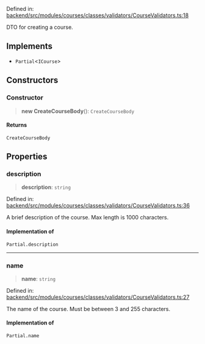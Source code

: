 Defined in: [backend/src/modules/courses/classes/validators/CourseValidators.ts:18](https://github.com/continuousactivelearning/vibe/blob/2acbe3b478970855555eb5e714d2dc1713e5937b/backend/src/modules/courses/classes/validators/CourseValidators.ts#L18)

DTO for creating a course.

## Implements

- `Partial`\<`ICourse`\>

## Constructors

### Constructor

> **new CreateCourseBody**(): `CreateCourseBody`

#### Returns

`CreateCourseBody`

## Properties

### description

> **description**: `string`

Defined in: [backend/src/modules/courses/classes/validators/CourseValidators.ts:36](https://github.com/continuousactivelearning/vibe/blob/2acbe3b478970855555eb5e714d2dc1713e5937b/backend/src/modules/courses/classes/validators/CourseValidators.ts#L36)

A brief description of the course.
Max length is 1000 characters.

#### Implementation of

`Partial.description`

***

### name

> **name**: `string`

Defined in: [backend/src/modules/courses/classes/validators/CourseValidators.ts:27](https://github.com/continuousactivelearning/vibe/blob/2acbe3b478970855555eb5e714d2dc1713e5937b/backend/src/modules/courses/classes/validators/CourseValidators.ts#L27)

The name of the course.
Must be between 3 and 255 characters.

#### Implementation of

`Partial.name`
